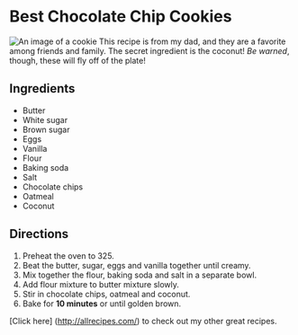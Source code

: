 ﻿# Best Chocolate Chip Cookies

![An image of a cookie](http://lorempixel.com/400/200/)
This recipe is from my dad, and they are a favorite among friends and family. The secret ingredient is the coconut! _Be warned_, though, these will fly off of the plate!

## Ingredients

* Butter
* White sugar
* Brown sugar
* Eggs
* Vanilla
* Flour
* Baking soda
* Salt
* Chocolate chips
* Oatmeal
* Coconut

## Directions

1. Preheat the oven to 325.
2. Beat the butter, sugar, eggs and vanilla together until creamy.
3. Mix together the flour, baking soda and salt in a separate bowl.
4. Add flour mixture to butter mixture slowly.
5. Stir in chocolate chips, oatmeal and coconut.
6. Bake for **10 minutes** or until golden brown.

[Click here] (http://allrecipes.com/) to check out my other great recipes.
